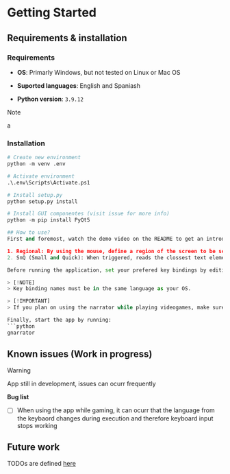 # Getting Started
## Requirements & installation
### Requirements
- **OS**: Primarly Windows, but not tested on Linux or Mac OS

- **Suported languages**: English and Spaniash

- **Python version**: `3.9.12`
  
> [!NOTE]
> a

### Installation
```python
# Create new environment
python -m venv .env

# Activate environment
.\.env\Scripts\Activate.ps1

# Install setup.py
python setup.py install

# Install GUI componentes (visit issue for more info)
python -m pip install PyQt5

## How to use?
First and foremost, watch the demo video on the README to get an introduction on how the app works. Once watched you would've noticed that the app has 2 modes, regional and SnQ:

1. Regional: By using the mouse, define a region of the screen to be scanned. Once scanned, you can interact with the detected regions and choose one to be read out loud.
2. SnQ (Small and Quick): When triggered, reads the clossest text element from the mouse point.  

Before running the application, set your prefered key bindings by editing `/config/keys.json/` file.

> [!NOTE]
> Key binding names must be in the same language as your OS.

> [!IMPORTANT]
> If you plan on using the narrator while playing videogames, make sure that the game is set to borderless window.

Finally, start the app by running:
```python
gnarrator
```

## Known issues (Work in progress)
> [!WARNING]
> App still in development, issues can ocurr frequently 

**Bug list**
- [ ] When using the app while gaming, it can ocurr that the language from the keybaord changes during execution and therefore keyboard input stops working
  
## Future work
TODOs are defined [here](https://github.com/arcb01/gaming-narrator/blob/main/docs/todos.md)


